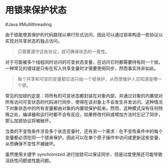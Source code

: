 # 用锁来保护状态
#Java #Multithreading 

由于锁能使其保护的代码路径以串行形式访问，因此可以通过锁来构造一些协议以实现对共享状态的独占访问。

> 只需要遵守这些协议，就可确保状态的一致性。

对于可能被多个线程同时访问的可变状态变量，在访问它时都需要持有同一个锁。一种常见的错误是只有在写入共享变量时才需要使用同步，然而事实并非如此。

> 每个共享和可变的变量都应该只由一个锁保护，从而使维护人员知道是哪一个锁。

常见的加锁约定是：将所有的可变状态都封装在对象内部，并通过对象的内置锁对所有访问可变状态的代码进行同步，使得在该对象上不会发生并发访问。这种情况下对象状态中的所有变量都由对象的内置锁保护起来。然而，这种模式没有任何特殊之处，编译器和运行时都不会有反应。如果修改代码或增加方法时忘记了同步，那么加锁协议将被破坏。

当类的不变性条件涉及多个状态变量时，还有另一个需求：在不变性条件中的每个变量都必须在同一个锁来保护。因此可以在单个原子操作中访问或更新这些变量，从而确保不变性不被破坏。

虽然使用关键字 synchronized 进行加锁可以保证同步，但是过度使用还可能导致活跃性问题或性能问题。